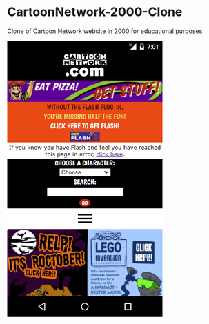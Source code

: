 # CartoonNetwork-2000-Clone
Clone of Cartoon Network website in 2000 for educational purposes

![Mobile screenshot](./assets/screenshots/cn-2000-mobile.png)